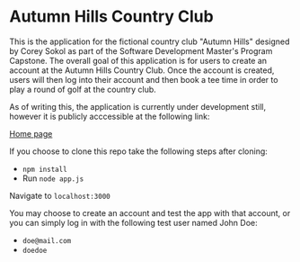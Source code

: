 # Autumn Hills Country Club
This is the application for the fictional country club "Autumn Hills" designed by Corey Sokol as part of the Software Development Master's Program Capstone. The overall goal of this application is for users to create an account at the Autumn Hills Country Club. Once the account is created, users will then log into their account and then book a tee time in order to play a round of golf at the country club.

As of writing this, the application is currently under development still, however it is publicly acccessible at the following link:

[Home page](http://autumnhills-env.2fpu4vm3xj.us-east-1.elasticbeanstalk.com/)

If you choose to clone this repo take the following steps after cloning:

- `npm install`
- Run `node app.js`

Navigate to `localhost:3000`

You may choose to create an account and test the app with that account, or you can simply log in with the following test user named John Doe:
- `doe@mail.com`
- `doedoe`